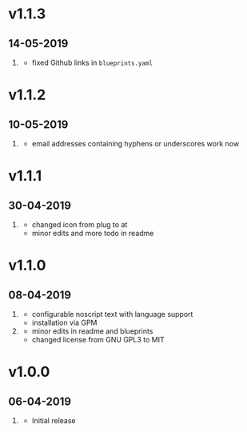 # v1.1.3
##  14-05-2019

1. [](#bugfix)
    * fixed Github links in `blueprints.yaml`

# v1.1.2
##  10-05-2019

1. [](#bugfix)
    * email addresses containing hyphens or underscores work now

# v1.1.1
##  30-04-2019

1. [](#improved)
    * changed icon from plug to at
    * minor edits and more todo in readme

# v1.1.0
##  08-04-2019

1. [](#new)
    * configurable noscript text with language support
    * installation via GPM
2. [](#improved)
    * minor edits in readme and blueprints
    * changed license from GNU GPL3 to MIT

# v1.0.0
##  06-04-2019

1. [](#new)
    * Initial release

